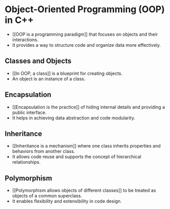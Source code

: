 # Object-Oriented Programming (OOP) in C++
- [[OOP is a programming paradigm]] that focuses on objects and their interactions.
- It provides a way to structure code and organize data more effectively.

## Classes and Objects
- [[In OOP, a class]] is a blueprint for creating objects.
- An object is an instance of a class.

## Encapsulation
- [[Encapsulation is the practice]] of hiding internal details and providing a public interface.
- It helps in achieving data abstraction and code modularity.

## Inheritance
- [[Inheritance is a mechanism]] where one class inherits properties and behaviors from another class.
- It allows code reuse and supports the concept of hierarchical relationships.

## Polymorphism
- [[Polymorphism allows objects of different classes]] to be treated as objects of a common superclass.
- It enables flexibility and extensibility in code design.